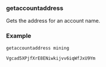 ### getaccountaddress ###

Gets the address for an account name.

### Example ###

```
getaccountaddress mining

Vgcad5XPjfXrE8ENiwkijvv6iqWfJxU9Ym

```
